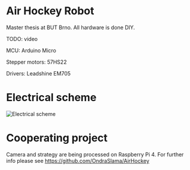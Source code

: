 # Air Hockey Robot

Master thesis at BUT Brno. All hardware is done DIY.

TODO: video

MCU: Arduino Micro

Stepper motors: 57HS22

Drivers: Leadshine EM705


# Electrical scheme

![Electrical scheme](https://forum.fritzing.org/uploads/default/original/2X/1/11f5bfa0068bde8bf12138e5796b8593362be0a9.png)



# Cooperating project

Camera and strategy are being processed on Raspberry Pi 4. For further info please see https://github.com/OndraSlama/AirHockey
